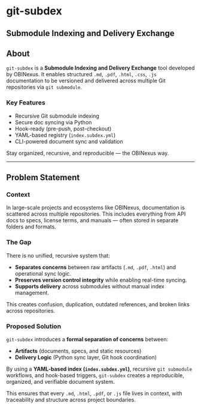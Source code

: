 # git-subdex

**Submodule Indexing and Delivery Exchange**
---
## About

`git-subdex` is a **Submodule Indexing and Delivery Exchange** tool developed by OBINexus.
It enables structured `.md`, `.pdf`, `.html`, `.css`, `.js` documentation to be versioned and delivered across multiple Git repositories via `git submodule`.

### Key Features

* Recursive Git submodule indexing
* Secure doc syncing via Python
* Hook-ready (pre-push, post-checkout)
* YAML-based registry (`index.subdex.yml`)
* CLI-powered document sync and validation

Stay organized, recursive, and reproducible — the OBINexus way.

---

## Problem Statement

### Context

In large-scale projects and ecosystems like OBINexus, documentation is scattered across multiple repositories. This includes everything from API docs to specs, license terms, and manuals — often stored in separate folders and formats.

### The Gap

There is no unified, recursive system that:

* **Separates concerns** between raw artifacts (`.md`, `.pdf`, `.html`) and operational sync logic.
* **Preserves version control integrity** while enabling real-time syncing.
* **Supports delivery** across submodules without manual index management.

This creates confusion, duplication, outdated references, and broken links across repositories.

### Proposed Solution

`git-subdex` introduces a **formal separation of concerns** between:

* **Artifacts** (documents, specs, and static resources)
* **Delivery Logic** (Python sync layer, Git hook coordination)

By using a **YAML-based index (`index.subdex.yml`)**, recursive `git submodule` workflows, and hook-based triggers, `git-subdex` creates a reproducible, organized, and verifiable document system.

This ensures that every `.md`, `.html`, `.pdf`, or `.js` file lives in context, with traceability and structure across project boundaries.
